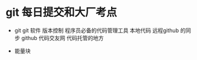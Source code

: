 # git 每日提交和大厂考点

- git
    git 软件 版本控制
    程序员必备的代码管理工具
    本地代码 远程github 的同步
    github 代码交友网 代码托管的地方

- 能量块
    